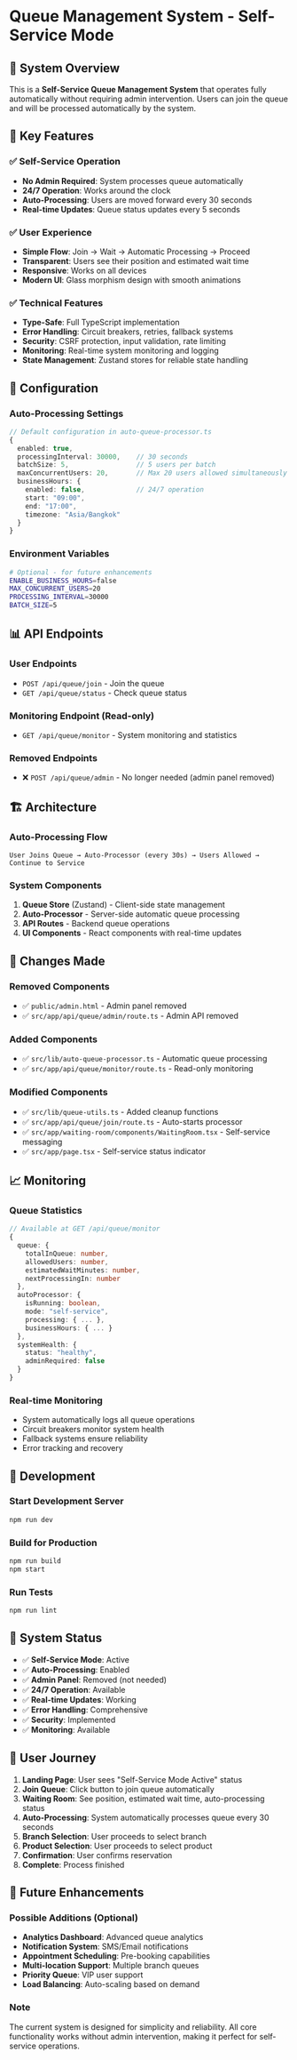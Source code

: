 # Queue Management System - Self-Service Mode

## 🎯 System Overview

This is a **Self-Service Queue Management System** that operates fully automatically without requiring admin intervention. Users can join the queue and will be processed automatically by the system.

## 🚀 Key Features

### ✅ **Self-Service Operation**

- **No Admin Required**: System processes queue automatically
- **24/7 Operation**: Works around the clock
- **Auto-Processing**: Users are moved forward every 30 seconds
- **Real-time Updates**: Queue status updates every 5 seconds

### ✅ **User Experience**

- **Simple Flow**: Join → Wait → Automatic Processing → Proceed
- **Transparent**: Users see their position and estimated wait time
- **Responsive**: Works on all devices
- **Modern UI**: Glass morphism design with smooth animations

### ✅ **Technical Features**

- **Type-Safe**: Full TypeScript implementation
- **Error Handling**: Circuit breakers, retries, fallback systems
- **Security**: CSRF protection, input validation, rate limiting
- **Monitoring**: Real-time system monitoring and logging
- **State Management**: Zustand stores for reliable state handling

## 🔧 Configuration

### Auto-Processing Settings

```typescript
// Default configuration in auto-queue-processor.ts
{
  enabled: true,
  processingInterval: 30000,    // 30 seconds
  batchSize: 5,                 // 5 users per batch
  maxConcurrentUsers: 20,       // Max 20 users allowed simultaneously
  businessHours: {
    enabled: false,             // 24/7 operation
    start: "09:00",
    end: "17:00",
    timezone: "Asia/Bangkok"
  }
}
```

### Environment Variables

```bash
# Optional - for future enhancements
ENABLE_BUSINESS_HOURS=false
MAX_CONCURRENT_USERS=20
PROCESSING_INTERVAL=30000
BATCH_SIZE=5
```

## 📊 API Endpoints

### User Endpoints

- `POST /api/queue/join` - Join the queue
- `GET /api/queue/status` - Check queue status

### Monitoring Endpoint (Read-only)

- `GET /api/queue/monitor` - System monitoring and statistics

### Removed Endpoints

- ❌ `POST /api/queue/admin` - No longer needed (admin panel removed)

## 🏗️ Architecture

### Auto-Processing Flow

```
User Joins Queue → Auto-Processor (every 30s) → Users Allowed → Continue to Service
```

### System Components

1. **Queue Store** (Zustand) - Client-side state management
2. **Auto-Processor** - Server-side automatic queue processing
3. **API Routes** - Backend queue operations
4. **UI Components** - React components with real-time updates

## 🔄 Changes Made

### Removed Components

- ✅ `public/admin.html` - Admin panel removed
- ✅ `src/app/api/queue/admin/route.ts` - Admin API removed

### Added Components

- ✅ `src/lib/auto-queue-processor.ts` - Automatic queue processing
- ✅ `src/app/api/queue/monitor/route.ts` - Read-only monitoring

### Modified Components

- ✅ `src/lib/queue-utils.ts` - Added cleanup functions
- ✅ `src/app/api/queue/join/route.ts` - Auto-starts processor
- ✅ `src/app/waiting-room/components/WaitingRoom.tsx` - Self-service messaging
- ✅ `src/app/page.tsx` - Self-service status indicator

## 📈 Monitoring

### Queue Statistics

```typescript
// Available at GET /api/queue/monitor
{
  queue: {
    totalInQueue: number,
    allowedUsers: number,
    estimatedWaitMinutes: number,
    nextProcessingIn: number
  },
  autoProcessor: {
    isRunning: boolean,
    mode: "self-service",
    processing: { ... },
    businessHours: { ... }
  },
  systemHealth: {
    status: "healthy",
    adminRequired: false
  }
}
```

### Real-time Monitoring

- System automatically logs all queue operations
- Circuit breakers monitor system health
- Fallback systems ensure reliability
- Error tracking and recovery

## 🔧 Development

### Start Development Server

```bash
npm run dev
```

### Build for Production

```bash
npm run build
npm start
```

### Run Tests

```bash
npm run lint
```

## 🚦 System Status

- ✅ **Self-Service Mode**: Active
- ✅ **Auto-Processing**: Enabled
- ✅ **Admin Panel**: Removed (not needed)
- ✅ **24/7 Operation**: Available
- ✅ **Real-time Updates**: Working
- ✅ **Error Handling**: Comprehensive
- ✅ **Security**: Implemented
- ✅ **Monitoring**: Available

## 🎯 User Journey

1. **Landing Page**: User sees "Self-Service Mode Active" status
2. **Join Queue**: Click button to join queue automatically
3. **Waiting Room**: See position, estimated wait time, auto-processing status
4. **Auto-Processing**: System automatically processes queue every 30 seconds
5. **Branch Selection**: User proceeds to select branch
6. **Product Selection**: User proceeds to select product
7. **Confirmation**: User confirms reservation
8. **Complete**: Process finished

## 🔮 Future Enhancements

### Possible Additions (Optional)

- **Analytics Dashboard**: Advanced queue analytics
- **Notification System**: SMS/Email notifications
- **Appointment Scheduling**: Pre-booking capabilities
- **Multi-location Support**: Multiple branch queues
- **Priority Queue**: VIP user support
- **Load Balancing**: Auto-scaling based on demand

### Note

The current system is designed for simplicity and reliability. All core functionality works without admin intervention, making it perfect for self-service operations.
